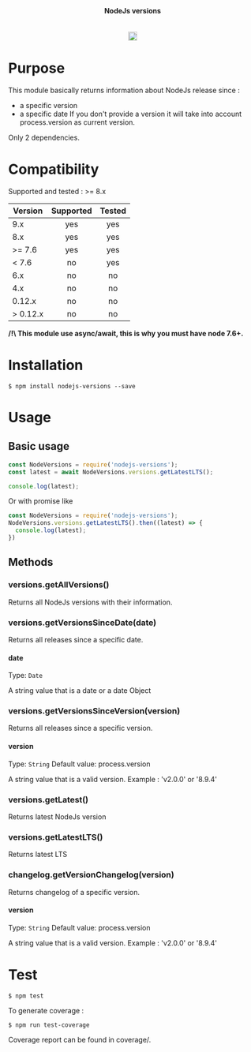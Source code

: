 <div align="center">
<b>NodeJs versions</b><br/>
<br/><br/>

<a href="https://badge.fury.io/js/nodejs-versions">
   <img src="https://badge.fury.io/js/nodejs-versions.svg" alt="npm version" height="18">
</a>
</div>


# Purpose

This module basically returns information about NodeJs release since : 
* a specific version
* a specific date
If you don't provide a version it will take into account process.version as current version.

Only 2 dependencies.

# Compatibility

Supported and tested : >= 8.x

| Version       | Supported     | Tested         |
| ------------- |:-------------:|:--------------:|
| 9.x           | yes           | yes            |
| 8.x           | yes           | yes            |
| >= 7.6        | yes           | yes            |
| < 7.6         | no            | yes            |
| 6.x           | no            | no             |
| 4.x           | no            | no             |
| 0.12.x        | no            | no             |
| > 0.12.x      | no            | no             |

**/!\ This module use async/await, this is why you must have node 7.6+.**

# Installation

```console
$ npm install nodejs-versions --save
```

# Usage

## Basic usage
```javascript
const NodeVersions = require('nodejs-versions');
const latest = await NodeVersions.versions.getLatestLTS();

console.log(latest);
```

Or with promise like 

```javascript
const NodeVersions = require('nodejs-versions');
NodeVersions.versions.getLatestLTS().then((latest) => {
  console.log(latest);
})

```

## Methods

### versions.getAllVersions()

Returns all NodeJs versions with their information.


### versions.getVersionsSinceDate(date)

Returns all releases since a specific date.

#### date
Type: `Date`

A string value that is a date or a date Object


### versions.getVersionsSinceVersion(version)

Returns all releases since a specific version.

#### version
Type: `String`
Default value: process.version

A string value that is a valid version.
Example : 'v2.0.0' or '8.9.4'


### versions.getLatest()

Returns latest NodeJs version


### versions.getLatestLTS()

Returns latest LTS


### changelog.getVersionChangelog(version)

Returns changelog of a specific version.

#### version
Type: `String`
Default value: process.version

A string value that is a valid version.
Example : 'v2.0.0' or '8.9.4'

# Test

```console
$ npm test
```

To generate coverage :

```console
$ npm run test-coverage
```

Coverage report can be found in coverage/.
